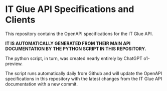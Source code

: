 # IT Glue API Specifications and Clients

This repository contains the OpenAPI specifications for the IT Glue API.

**IT IS AUTOMATICALLY GENERATED FROM THEIR MAIN API DOCUMENTATION BY THE PYTHON SCRIPT IN THIS REPOSITORY.**

The python script, in turn, was created nearly entirely by ChatGPT o1-preview.

The script runs automatically daily from Github and will update the OpenAPI specifications in this repository with the latest changes from the IT Glue API documentation with a new commit.